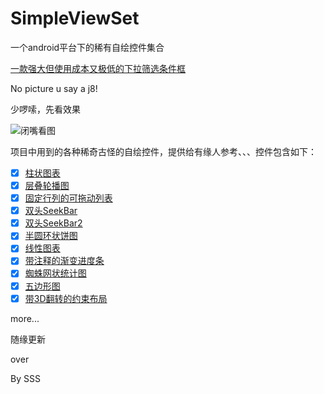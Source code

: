 # SimpleViewSet
一个android平台下的稀有自绘控件集合

 [一款强大但使用成本又极低的下拉筛选条件框](https://github.com/michael007js/DropMenu)

No picture u say a j8!

少啰嗦，先看效果

![闭嘴看图](https://github.com/michael007js/SimpleViewSet/blob/master/app/demo/demo.gif "闭嘴看图")

项目中用到的各种稀奇古怪的自绘控件，提供给有缘人参考、、、控件包含如下：
- [x] [柱状图表](https://github.com/michael007js/SimpleViewSet/blob/master/app/src/main/java/com/sss/michael/simpleview/view/SimpleColumnarView.java)
- [x] [层叠轮播图](https://github.com/michael007js/SimpleViewSet/blob/master/app/src/main/java/com/sss/michael/simpleview/view/SimpleAutoScrollInfiniteLoopView.java)
- [x] [固定行列的可拖动列表](https://github.com/michael007js/SimpleViewSet/blob/master/app/src/main/java/com/sss/michael/simpleview/view/SimpleTableView.java)
- [x] [双头SeekBar](https://github.com/michael007js/SimpleViewSet/blob/master/app/src/main/java/com/sss/michael/simpleview/view/SimpleDoubleSeekBar.java)
- [x] [双头SeekBar2](https://github.com/michael007js/SimpleViewSet/blob/master/app/src/main/java/com/sss/michael/simpleview/view/SimpleDoubleSeekBar2.java)
- [x] [半圆环状饼图](https://github.com/michael007js/SimpleViewSet/blob/master/app/src/main/java/com/sss/michael/simpleview/view/SimpleHalfPieChart.java)
- [x] [线性图表](https://github.com/michael007js/SimpleViewSet/blob/master/app/src/main/java/com/sss/michael/simpleview/view/SimpleLinearChart.java)
- [x] [带注释的渐变进度条](https://github.com/michael007js/SimpleViewSet/blob/master/app/src/main/java/com/sss/michael/simpleview/view/SimpleProgressBar.java)
- [x] [蜘蛛网状统计图](https://github.com/michael007js/SimpleViewSet/blob/master/app/src/main/java/com/sss/michael/simpleview/view/SimpleSpiderView.java)
- [x] [五边形图](https://github.com/michael007js/SimpleViewSet/blob/master/app/src/main/java/com/sss/michael/simpleview/view/SimplePentagonView.java)
- [x] [带3D翻转的约束布局](https://github.com/michael007js/SimpleViewSet/blob/master/app/src/main/java/com/sss/michael/simpleview/view/SimpleRotatingView.java)

more...

随缘更新 

 over

 By SSS




